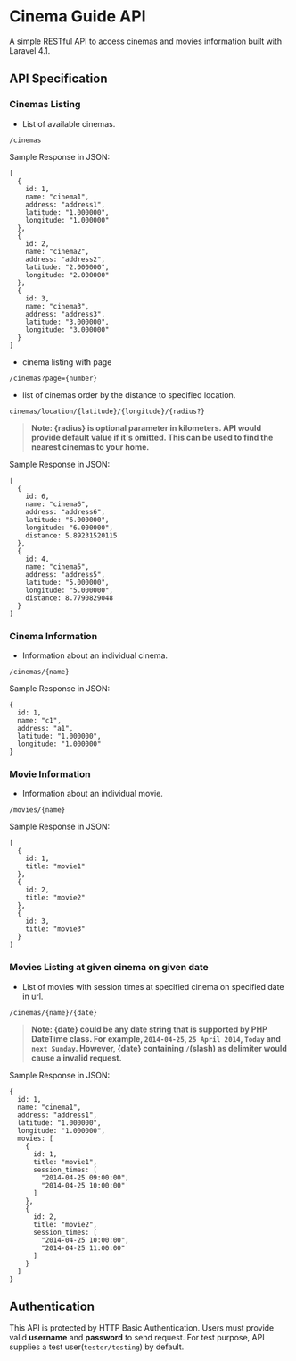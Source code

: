 # Cinema Guide API

A simple RESTful API to access cinemas and movies information built with Laravel 4.1.

## API Specification

### Cinemas Listing
- List of available cinemas.
```
/cinemas
```
Sample Response in JSON:
```
[
  {
    id: 1,
    name: "cinema1",
    address: "address1",
    latitude: "1.000000",
    longitude: "1.000000"
  },
  {
    id: 2,
    name: "cinema2",
    address: "address2",
    latitude: "2.000000",
    longitude: "2.000000"
  },
  {
    id: 3,
    name: "cinema3",
    address: "address3",
    latitude: "3.000000",
    longitude: "3.000000"
  }
]
```
- cinema listing with page
```
/cinemas?page={number}
```
- list of cinemas order by the distance to specified location.
```
cinemas/location/{latitude}/{longitude}/{radius?}
```
> **Note: {radius} is optional parameter in kilometers. API would provide default value if it's omitted. This can be used to find the nearest cinemas to your home.**

Sample Response in JSON:
```
[
  {
    id: 6,
    name: "cinema6",
    address: "address6",
    latitude: "6.000000",
    longitude: "6.000000",
    distance: 5.89231520115
  },
  {
    id: 4,
    name: "cinema5",
    address: "address5",
    latitude: "5.000000",
    longitude: "5.000000",
    distance: 8.7790829048
  }
]
```

### Cinema Information
- Information about an individual cinema.
```
/cinemas/{name}
```
Sample Response in JSON:
```
{
  id: 1,
  name: "c1",
  address: "a1",
  latitude: "1.000000",
  longitude: "1.000000"
}
```

### Movie Information
- Information about an individual movie.
```
/movies/{name}
```
Sample Response in JSON:
```
[
  {
    id: 1,
    title: "movie1"
  },
  {
    id: 2,
    title: "movie2"
  },
  {
    id: 3,
    title: "movie3"
  }
]
```

### Movies Listing at given cinema on given date
- List of movies with session times at specified cinema on specified date in url.
```
/cinemas/{name}/{date}
```
> **Note: {date} could be any date string that is supported by PHP DateTime class. For example, `2014-04-25`, `25 April 2014`, `Today` and `next Sunday`. However, {date} containing `/`(slash) as delimiter would cause a invalid request.**

Sample Response in JSON:
```
{
  id: 1,
  name: "cinema1",
  address: "address1",
  latitude: "1.000000",
  longitude: "1.000000",
  movies: [
    {
      id: 1,
      title: "movie1",
      session_times: [
        "2014-04-25 09:00:00",
        "2014-04-25 10:00:00"
      ]
    },
    {
      id: 2,
      title: "movie2",
      session_times: [
        "2014-04-25 10:00:00",
        "2014-04-25 11:00:00"
      ]
    }
  ]
}
```

## Authentication
This API is protected by HTTP Basic Authentication. Users must provide valid **username** and **password** to send request. For test purpose, API supplies a test user(`tester/testing`) by default.